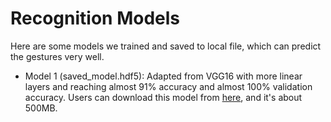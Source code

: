 # Recognition Models
Here are some models we trained and saved to local file, which can predict the gestures very well.

* Model 1 (saved_model.hdf5): Adapted from VGG16 with more linear layers and reaching almost 91% accuracy and almost 100% validation accuracy. Users can download this model from [here](https://drive.google.com/file/d/1Hymq_gz-HSY988HR3HdCplkbcf8RSDUZ/view?usp=sharing), and it's about 500MB.
